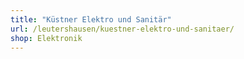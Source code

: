 ```yaml
---
title: "Küstner Elektro und Sanitär"
url: /leutershausen/kuestner-elektro-und-sanitaer/
shop: Elektronik
---
```

